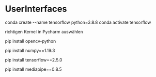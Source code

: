 # UserInterfaces
conda create --name tensorflow python=3.8.8
conda activate tensorflow

richtigen Kernel in Pycharm auswählen

pip install opencv-python

pip install numpy==1.19.3

pip install tensorflow==2.5.0

pip install mediapipe==0.8.5 
